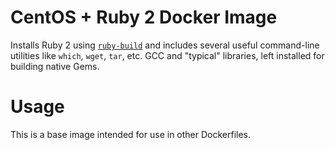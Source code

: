 # CentOS + Ruby 2 Docker Image

Installs Ruby 2 using [`ruby-build`](https://github.com/sstephenson/ruby-build) and includes 
several useful command-line utilities like `which`, `wget`, `tar`, etc. GCC and "typical" 
libraries, left installed for building native Gems.

# Usage

This is a base image intended for use in other Dockerfiles.
